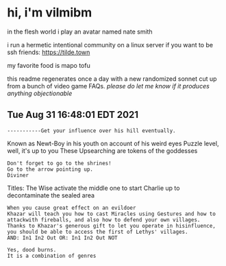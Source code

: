 # hi, i'm vilmibm

in the flesh world i play an avatar named nate smith

i run a hermetic intentional community on a linux server if you want to be ssh friends: https://tilde.town

my favorite food is mapo tofu

this readme regenerates once a day with a new randomized sonnet cut up from a bunch of video game FAQs.
_please do let me know if it produces anything objectionable_

## Tue Aug 31 16:48:01 EDT 2021

    -----------Get your influence over his hill eventually.
      Known as Newt-Boy in his youth on account of his weird eyes
    Puzzle level, well, it's up to you
    These Upsearching are tokens of the goddesses
    
    Don't forget to go to the shrines!
    Go to the arrow pointing up.
    Diviner Titles: The Wise
    activate the middle one to start Charlie up to decontaminate the sealed area
    
    When you cause great effect on an evildoer
    Khazar will teach you how to cast Miracles using Gestures and how to attackwith fireballs, and also how to defend your own villages.
    Thanks to Khazar's generous gift to let you operate in hisinfluence, you should be able to access the first of Lethys' villages.
    AND: In1 In2 Out OR: In1 In2 Out NOT
    
    Yes, dood burns.
    It is a combination of genres

